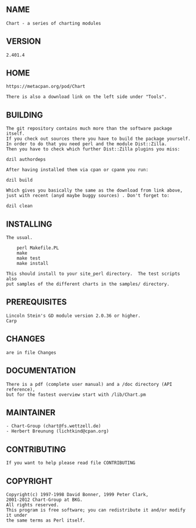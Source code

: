 ## NAME

    Chart - a series of charting modules

## VERSION
 
    2.401.4

## HOME

    https://metacpan.org/pod/Chart

    There is also a download link on the left side under "Tools".


## BUILDING

    The git repository contains much more than the software package itself.
    If you check out sources there you have to build the package yourself.
    In order to do that you need perl and the module Dist::Zilla.
    Then you have to check which further Dist::Zilla plugins you miss:
    
    dzil authordeps
    
    After having installed them via cpan or cpanm you run:

    dzil build
    
    Which gives you basically the same as the download from link above, 
    just with recent (anyd maybe buggy sources) . Don't forget to:
    
    dzil clean


## INSTALLING

    The usual.
 
        perl Makefile.PL
        make
        make test
        make install

    This should install to your site_perl directory.  The test scripts also
    put samples of the different charts in the samples/ directory.


## PREREQUISITES

    Lincoln Stein's GD module version 2.0.36 or higher.
    Carp


## CHANGES

    are in file Changes
    

## DOCUMENTATION

    There is a pdf (complete user manual) and a /doc directory (API reference),
    but for the fastest overview start with /lib/Chart.pm
    

## MAINTAINER

    - Chart-Group (chart@fs.wettzell.de)
    - Herbert Breunung (lichtkind@cpan.org)


## CONTRIBUTING

    If you want to help please read file CONTRIBUTING


## COPYRIGHT

    Copyright(c) 1997-1998 David Bonner, 1999 Peter Clark, 
    2001-2012 Chart-Group at BKG.
    All rights reserved.
    This program is free software; you can redistribute it and/or modify it under 
    the same terms as Perl itself.

